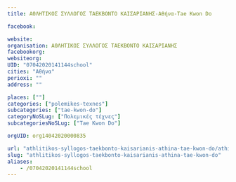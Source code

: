 ```yaml
---
title: ΑΘΛΗΤΙΚΟΣ ΣΥΛΛΟΓΟΣ ΤΑΕΚΒΟΝΤΟ ΚΑΙΣΑΡΙΑΝΗΣ-Αθήνα-Tae Kwon Do

facebook:

website:
organisation: ΑΘΛΗΤΙΚΟΣ ΣΥΛΛΟΓΟΣ ΤΑΕΚΒΟΝΤΟ ΚΑΙΣΑΡΙΑΝΗΣ
facebookorg:
websiteorg:
UID: "07042020141144school"
cities: "Αθήνα"
perioxi: ""
address: ""

places: [""]
categories: ["polemikes-texnes"]
subcategories: ["tae-kwon-do"]
categoryNoSLug: ["Πολεμικές τέχνες"]
subcategoriesNoSLug: ["Tae Kwon Do"]

orgUID: org14042020000835

url: "athlitikos-syllogos-taekbonto-kaisarianis-athina-tae-kwon-do/athina//"
slug: "athlitikos-syllogos-taekbonto-kaisarianis-athina-tae-kwon-do"
aliases:
    - /07042020141144school
---
```





